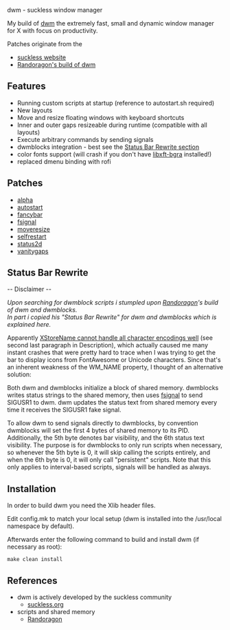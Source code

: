dwm - suckless window manager

My build of [dwm](dwm.suckless.org/) the extremely fast, small and dynamic window manager for X with focus on productivity.  

Patches originate from the  

* [suckless website](https://dwm.suckless.org)  
* [Randoragon's build of dwm](https://github.com/Randoragon)

## Features

* Running custom scripts at startup (reference to autostart.sh required)
* New layouts
* Move and resize floating windows with keyboard shortcuts
* Inner and outer gaps resizeable during runtime (compatible with all layouts)
* Execute arbitrary commands by sending signals
* dwmblocks integration - best see the [Status Bar Rewrite section](https://github.com/coalbl4ck/dwm#status-bar-rewrite)
* color fonts support (will crash if you don't have [libxft-bgra](https://aur.archlinux.org/packages/libxft-bgra) installed!)
* replaced dmenu binding with rofi

## Patches

* [alpha](https://dwm.suckless.org/patches/alpha/)
* [autostart](https://dwm.suckless.org/patches/autostart/)
* [fancybar](https://dwm.suckless.org/patches/fancybar/)
* [fsignal](https://dwm.suckless.org/patches/fsignal/)
* [moveresize](https://dwm.suckless.org/patches/moveresize/)
* [selfrestart](https://dwm.suckless.org/patches/selfrestart/)
* [status2d](https://dwm.suckless.org/patches/status2d/)
* [vanitygaps](https://dwm.suckless.org/patches/vanitygaps/)

## Status Bar Rewrite

-- Disclaimer --  

*Upon searching for dwmblock scripts i stumpled upon [Randoragon](https://github.com/Randoragon)'s build of dwm and dwmblocks.*  
*In part i copied his "Status Bar Rewrite" for dwm and dwmblocks which is explained here.*  
  
  
Apparently [XStoreName cannot handle all character encodings well](https://linux.die.net/man/3/xstorename) (see second last paragraph in Description), which
actually caused me many instant crashes that were pretty hard to trace when I was trying to get the bar to display
icons from FontAwesome or Unicode characters. Since that's an inherent weakness of the WM\_NAME property, I thought
of an alternative solution:

Both dwm and dwmblocks initialize a block of shared memory. dwmblocks writes status strings to the shared memory,
then uses [fsignal](https://dwm.suckless.org/patches/fsignal/) to send SIGUSR1 to dwm. dwm updates the status
text from shared memory every time it receives the SIGUSR1 fake signal.

To allow dwm to send signals directly to dwmblocks, by convention dwmblocks will set the first 4 bytes of
shared memory to its PID. Additionally, the 5th byte denotes bar visibility, and the 6th status text visibility.
The purpose is for dwmblocks to only run scripts when necessary, so whenever the 5th byte is 0, it will skip
calling the scripts entirely, and when the 6th byte is 0, it will only call "persistent" scripts.
Note that this only applies to interval-based scripts, signals will be handled as always.

## Installation

In order to build dwm you need the Xlib header files.

Edit config.mk to match your local setup (dwm is installed into
the /usr/local namespace by default).

Afterwards enter the following command to build and install dwm (if
necessary as root):

    make clean install

## References

* dwm is actively developed by the suckless community
  * [suckless.org](https://suckless.org)  
* scripts and shared memory  
  * [Randoragon](https://github.com/Randoragon)  

